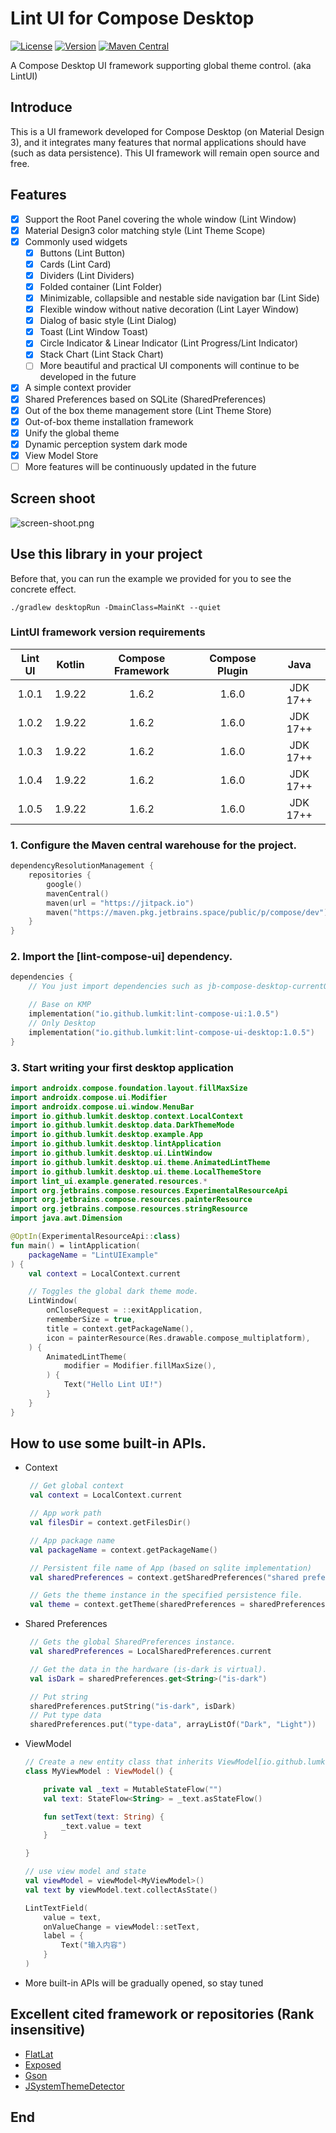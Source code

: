 # Lint UI for Compose Desktop

[![License](https://img.shields.io/github/license/lumkit/lint-ui)](LICENSE)
[![Version](https://img.shields.io/github/v/release/lumkit/lint-ui?include_prereleases)](https://github.com/lumkit/lint-ui/releases)
[![Maven Central](https://img.shields.io/maven-central/v/io.github.lumkit/lint-compose-ui)](https://central.sonatype.com/artifact/io.github.lumkit/lint-compose-ui/)

A Compose Desktop UI framework supporting global theme control. (aka LintUI)

## Introduce

This is a UI framework developed for Compose Desktop (on Material Design 3),
and it integrates many features that normal applications
should have (such as data persistence).
This UI framework will remain open source and free.

## Features

- [x] Support the Root Panel covering the whole window (Lint Window)
- [x] Material Design3 color matching style (Lint Theme Scope)
- [x] Commonly used widgets
    - [x] Buttons (Lint Button)
    - [x] Cards (Lint Card)
    - [x] Dividers (Lint Dividers)
    - [x] Folded container (Lint Folder)
    - [x] Minimizable, collapsible and nestable side navigation bar (Lint Side)
    - [x] Flexible window without native decoration (Lint Layer Window)
    - [x] Dialog of basic style (Lint Dialog)
    - [x] Toast (Lint Window Toast)
    - [x] Circle Indicator & Linear Indicator (Lint Progress/Lint Indicator)
    - [x] Stack Chart (Lint Stack Chart)
    - [ ] More beautiful and practical UI components will continue to be developed in the future
- [x] A simple context provider
- [x] Shared Preferences based on SQLite (SharedPreferences)
- [x] Out of the box theme management store (Lint Theme Store)
- [x] Out-of-box theme installation framework
- [x] Unify the global theme
- [x] Dynamic perception system dark mode
- [x] View Model Store
- [ ] More features will be continuously updated in the future

## Screen shoot

![screen-shoot.png](static/img/screen-shoot.png)

## Use this library in your project

Before that, you can run the example we provided for you to see the concrete effect.

```shell
./gradlew desktopRun -DmainClass=MainKt --quiet
```

### LintUI framework version requirements

| Lint UI | Kotlin | Compose Framework | Compose Plugin |   Java   |
|:-------:|:------:|:-----------------:|:--------------:|:--------:|
|  1.0.1  | 1.9.22 |       1.6.2       |     1.6.0      | JDK 17++ |
|  1.0.2  | 1.9.22 |       1.6.2       |     1.6.0      | JDK 17++ |
|  1.0.3  | 1.9.22 |       1.6.2       |     1.6.0      | JDK 17++ |
|  1.0.4  | 1.9.22 |       1.6.2       |     1.6.0      | JDK 17++ |
|  1.0.5  | 1.9.22 |       1.6.2       |     1.6.0      | JDK 17++ |

### 1. Configure the Maven central warehouse for the project.

```kotlin
dependencyResolutionManagement {
    repositories {
        google()
        mavenCentral()
        maven(url = "https://jitpack.io")
        maven("https://maven.pkg.jetbrains.space/public/p/compose/dev")
    }
}
```

### 2. Import the [lint-compose-ui] dependency.

```kotlin
dependencies {
    // You just import dependencies such as jb-compose-desktop-currentOs and jb-compose-components-resources.

    // Base on KMP
    implementation("io.github.lumkit:lint-compose-ui:1.0.5")
    // Only Desktop
    implementation("io.github.lumkit:lint-compose-ui-desktop:1.0.5")
}
```

### 3. Start writing your first desktop application

```kotlin
import androidx.compose.foundation.layout.fillMaxSize
import androidx.compose.ui.Modifier
import androidx.compose.ui.window.MenuBar
import io.github.lumkit.desktop.context.LocalContext
import io.github.lumkit.desktop.data.DarkThemeMode
import io.github.lumkit.desktop.example.App
import io.github.lumkit.desktop.lintApplication
import io.github.lumkit.desktop.ui.LintWindow
import io.github.lumkit.desktop.ui.theme.AnimatedLintTheme
import io.github.lumkit.desktop.ui.theme.LocalThemeStore
import lint_ui.example.generated.resources.*
import org.jetbrains.compose.resources.ExperimentalResourceApi
import org.jetbrains.compose.resources.painterResource
import org.jetbrains.compose.resources.stringResource
import java.awt.Dimension

@OptIn(ExperimentalResourceApi::class)
fun main() = lintApplication(
    packageName = "LintUIExample"
) {
    val context = LocalContext.current

    // Toggles the global dark theme mode.
    LintWindow(
        onCloseRequest = ::exitApplication,
        rememberSize = true,
        title = context.getPackageName(),
        icon = painterResource(Res.drawable.compose_multiplatform),
    ) {
        AnimatedLintTheme(
            modifier = Modifier.fillMaxSize(),
        ) {
            Text("Hello Lint UI!")
        }
    }
}
```

## How to use some built-in APIs.

* Context
   ```kotlin
    // Get global context
    val context = LocalContext.current

    // App work path
    val filesDir = context.getFilesDir()

    // App package name
    val packageName = context.getPackageName()

    // Persistent file name of App (based on sqlite implementation)
    val sharedPreferences = context.getSharedPreferences("shared preference file name")

    // Gets the theme instance in the specified persistence file.
    val theme = context.getTheme(sharedPreferences = sharedPreferences)
   ```

* Shared Preferences
   ```kotlin
    // Gets the global SharedPreferences instance.
    val sharedPreferences = LocalSharedPreferences.current

    // Get the data in the hardware (is-dark is virtual).
    val isDark = sharedPreferences.get<String>("is-dark")

    // Put string
    sharedPreferences.putString("is-dark", isDark)
    // Put type data
    sharedPreferences.put("type-data", arrayListOf("Dark", "Light"))
   ```

* ViewModel
  ```kotlin
  // Create a new entity class that inherits ViewModel[io.github.lumkit.desktop.lifecycle.ViewModel], such as "MyViewModel".
  class MyViewModel : ViewModel() {
  
      private val _text = MutableStateFlow("")
      val text: StateFlow<String> = _text.asStateFlow()
  
      fun setText(text: String) {
          _text.value = text
      }
  
  }
  
  // use view model and state
  val viewModel = viewModel<MyViewModel>()
  val text by viewModel.text.collectAsState()
  
  LintTextField(
      value = text,
      onValueChange = viewModel::setText,
      label = {
          Text("输入内容")
      }
  )
  ```

* More built-in APIs will be gradually opened, so stay tuned

## Excellent cited framework or repositories (Rank insensitive)

* [FlatLat](https://github.com/JFormDesigner/FlatLaf)
* [Exposed](https://github.com/JetBrains/Exposed)
* [Gson](https://github.com/google/gson)
* [JSystemThemeDetector](https://github.com/Dansoftowner/jSystemThemeDetector)

## End